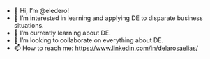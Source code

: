 - 👋 Hi, I’m @eledero!
- 👀 I’m interested in learning and applying DE to disparate business situations.
- 🌱 I’m currently learning about DE.
- 💞️ I’m looking to collaborate on everything about DE.
- 📫 How to reach me: https://www.linkedin.com/in/delarosaelias/

<!---
eledero/eledero is a ✨ special ✨ repository because its `README.md` (this file) appears on your GitHub profile.
You can click the Preview link to take a look at your changes.
--->
